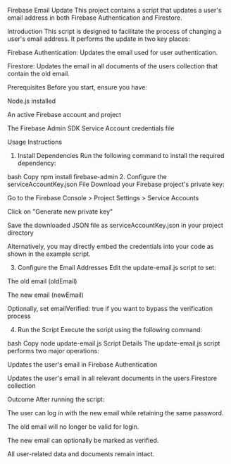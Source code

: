 Firebase Email Update
This project contains a script that updates a user's email address in both Firebase Authentication and Firestore.

Introduction
This script is designed to facilitate the process of changing a user's email address. It performs the update in two key places:

Firebase Authentication: Updates the email used for user authentication.

Firestore: Updates the email in all documents of the users collection that contain the old email.

Prerequisites
Before you start, ensure you have:

Node.js installed

An active Firebase account and project

The Firebase Admin SDK Service Account credentials file

Usage Instructions
1. Install Dependencies
Run the following command to install the required dependency:

bash
Copy
npm install firebase-admin
2. Configure the serviceAccountKey.json File
Download your Firebase project's private key:

Go to the Firebase Console > Project Settings > Service Accounts

Click on "Generate new private key"

Save the downloaded JSON file as serviceAccountKey.json in your project directory

Alternatively, you may directly embed the credentials into your code as shown in the example script.

3. Configure the Email Addresses
Edit the update-email.js script to set:

The old email (oldEmail)

The new email (newEmail)

Optionally, set emailVerified: true if you want to bypass the verification process

4. Run the Script
Execute the script using the following command:

bash
Copy
node update-email.js
Script Details
The update-email.js script performs two major operations:

Updates the user's email in Firebase Authentication

Updates the user's email in all relevant documents in the users Firestore collection

Outcome
After running the script:

The user can log in with the new email while retaining the same password.

The old email will no longer be valid for login.

The new email can optionally be marked as verified.

All user-related data and documents remain intact.

